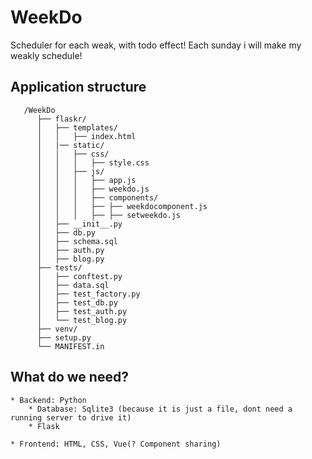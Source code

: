 # WeekDo
Scheduler for each weak, with todo effect! Each sunday i will make my weakly schedule! 

## Application structure
   ```
      /WeekDo
         ├── flaskr/
         │   ├── templates/
         │   │   ├── index.html
         │   |── static/
         │   │   ├── css/
         │   │   │   ├── style.css
         │   │   ├── js/
         │   │   │   ├── app.js
         │   │   │   ├── weekdo.js 
         │   │   │   ├── components/
         │   │   │   ├── ├── weekdocomponent.js
         │   │   │   ├── ├── setweekdo.js
         │   ├── __init__.py
         │   ├── db.py
         │   ├── schema.sql
         │   ├── auth.py
         │   ├── blog.py
         ├── tests/
         │   ├── conftest.py
         │   ├── data.sql
         │   ├── test_factory.py
         │   ├── test_db.py
         │   ├── test_auth.py
         │   └── test_blog.py
         ├── venv/
         ├── setup.py
         └── MANIFEST.in
   ```
## What do we need?
    * Backend: Python
        * Database: Sqlite3 (because it is just a file, dont need a running server to drive it)
        * Flask

    * Frontend: HTML, CSS, Vue(? Component sharing)

